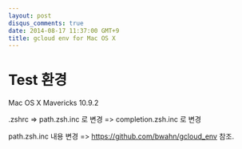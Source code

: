 ```yaml
---
layout: post
disqus_comments: true
date: 2014-08-17 11:37:00 GMT+9
title: gcloud env for Mac OS X 
---
```

# Test 환경
Mac OS X Mavericks 10.9.2 

.zshrc
=> path.zsh.inc 로 변경 
=> completion.zsh.inc 로 변경

path.zsh.inc 내용 변경
=> https://github.com/bwahn/gcloud_env 참조. 

